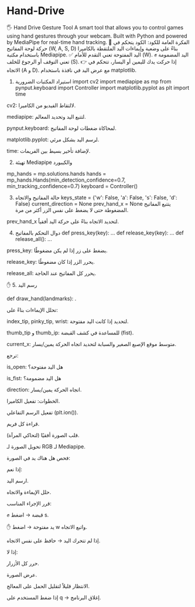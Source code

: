 # Hand-Drive
🖐️ Hand Drive Gesture Tool A smart tool that allows you to control games using hand gestures through your webcam. Built with Python and powered by MediaPipe for real-time hand tracking.
🧠 الفكرة العامة للكود:
الكود يتحكم في حركة لوحة المفاتيح (W, A, S, D) بناءً على وضعية وإيماءات اليد الملتقطة بالكاميرا باستخدام مكتبة Mediapipe.
✅ اليد المفتوحة تعني التقدم للأمام (W).
✊ اليد المضمومة تعني التوقف أو الرجوع للخلف (S).
👉 إذا حركت يدك لليمين أو اليسار، تتحكم في الاتجاه (A و D).
مع عرض اليد في نافذة باستخدام matplotlib.

 1. استيراد المكتبات الضرورية
import cv2
import mediapipe as mp
from pynput.keyboard import Controller
import matplotlib.pyplot as plt
import time

cv2: لالتقاط الفيديو من الكاميرا.

mediapipe: لتتبع اليد وتحديد المعالم.

pynput.keyboard: لمحاكاة ضغطات لوحة المفاتيح.

matplotlib.pyplot: لرسم اليد بشكل مرئي.

time: لإضافة تأخير بسيط بين الفريمات.



2. تهيئة Mediapipe والكيبورد

mp_hands = mp.solutions.hands
hands = mp_hands.Hands(min_detection_confidence=0.7, min_tracking_confidence=0.7)
keyboard = Controller()


 3. حالة المفاتيح والاتجاه
keys_state = {'w': False, 'a': False, 's': False, 'd': False}
current_direction = None
prev_hand_x = None
يتتبع المفاتيح المضغوطة حتى لا يضغط على نفس الزر أكثر من مرة.

prev_hand_x لتحديد الاتجاه بناءً على حركة اليد أفقياً.


4. دوال التحكم بالمفاتيح
def press_key(key): ...
def release_key(key): ...
def release_all(): ...


press_key: يضغط على زر إذا لم يكن مضغوطًا.

release_key: يحرر الزر إذا كان مضغوطًا.

release_all: يحرر كل المفاتيح عند الحاجة.

✋ 5. رسم اليد

def draw_hand(landmarks): .

تحلل الإيماءات بناءً على:

index_tip, pinky_tip, wrist: لتحديد إذا كانت اليد مفتوحة.

thumb_tip و thumb_ip: للمساعدة في كشف القبضة (fist).

current_x: متوسط موقع الإصبع الصغير والسبابة لتحديد اتجاه الحركة يمين/يسار.

ترجع:

is_open: هل اليد مفتوحة؟

is_fist: هل اليد مضمومة؟

direction: اتجاه الحركة يمين/يسار.

الخطوات:
تفعيل الكاميرا.

تفعيل الرسم التفاعلي (plt.ion()).

قراءة كل فريم.

قلب الصورة أفقيًا (لتحاكي المرآة).

تحويل الصورة لـ RGB لـ Mediapipe.

فحص هل هناك يد في الصورة:

إذا نعم:

ارسم اليد.

حلل الإيماءة والاتجاه.

قرر الإجراء المناسب:

✊ قبضة → اضغط s.

✋ يد مفتوحة → اضغط w واتبع الاتجاه.

إذا لم تتحرك اليد → حافظ على نفس الاتجاه.

إذا لا:

حرر كل الأزرار.

عرض الصورة.

الانتظار قليلاً لتقليل الحمل على المعالج.

إذا ضغط المستخدم على q → إغلاق البرنامج.
